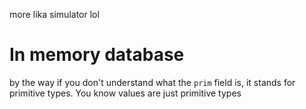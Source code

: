 more lika simulator lol

# In memory database 
by the way if you don't understand what the <code>prim</code> field is, it stands for primitive types. You know values are just primitive types
